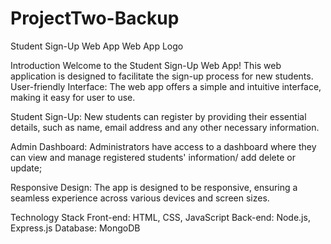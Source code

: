 # ProjectTwo-Backup
Student Sign-Up Web App
Web App Logo

Introduction
Welcome to the Student Sign-Up Web App! This web application is designed to facilitate the sign-up process for new students.
User-friendly Interface: The web app offers a simple and intuitive interface, making it easy for user to use.

Student Sign-Up: New students can register by providing their essential details, such as name, email address and any other necessary information.


Admin Dashboard: Administrators have access to a dashboard where they can view and manage registered students' information/ add delete or update;


Responsive Design: The app is designed to be responsive, ensuring a seamless experience across various devices and screen sizes.

Technology Stack
Front-end: HTML, CSS, JavaScript
Back-end: Node.js, Express.js
Database: MongoDB


